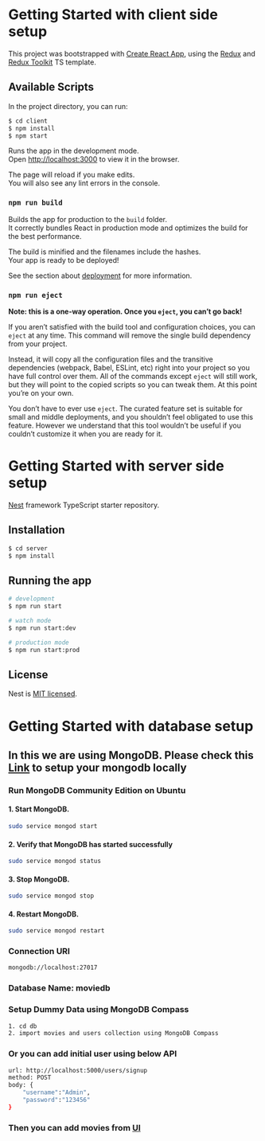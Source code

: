# Getting Started with client side setup

This project was bootstrapped with [Create React App](https://github.com/facebook/create-react-app), using the [Redux](https://redux.js.org/) and [Redux Toolkit](https://redux-toolkit.js.org/) TS template.

## Available Scripts

In the project directory, you can run:

```bash
$ cd client
$ npm install
$ npm start
```

Runs the app in the development mode.\
Open [http://localhost:3000](http://localhost:3000) to view it in the browser.

The page will reload if you make edits.\
You will also see any lint errors in the console.

### `npm run build`

Builds the app for production to the `build` folder.\
It correctly bundles React in production mode and optimizes the build for the best performance.

The build is minified and the filenames include the hashes.\
Your app is ready to be deployed!

See the section about [deployment](https://facebook.github.io/create-react-app/docs/deployment) for more information.

### `npm run eject`

**Note: this is a one-way operation. Once you `eject`, you can’t go back!**

If you aren’t satisfied with the build tool and configuration choices, you can `eject` at any time. This command will remove the single build dependency from your project.

Instead, it will copy all the configuration files and the transitive dependencies (webpack, Babel, ESLint, etc) right into your project so you have full control over them. All of the commands except `eject` will still work, but they will point to the copied scripts so you can tweak them. At this point you’re on your own.

You don’t have to ever use `eject`. The curated feature set is suitable for small and middle deployments, and you shouldn’t feel obligated to use this feature. However we understand that this tool wouldn’t be useful if you couldn’t customize it when you are ready for it.

# Getting Started with server side setup

[Nest](https://github.com/nestjs/nest) framework TypeScript starter repository.

## Installation

```bash
$ cd server
$ npm install
```

## Running the app

```bash
# development
$ npm run start

# watch mode
$ npm run start:dev

# production mode
$ npm run start:prod
```

## License

Nest is [MIT licensed](LICENSE).

# Getting Started with database setup

## In this we are using MongoDB. Please check this [Link](https://www.mongodb.com/docs/manual/administration/install-community/) to setup your mongodb locally

### Run MongoDB Community Edition on Ubuntu

#### 1. Start MongoDB.
```bash
sudo service mongod start
```

#### 2. Verify that MongoDB has started successfully
```bash
sudo service mongod status
```

#### 3. Stop MongoDB.
```bash
sudo service mongod stop
```

#### 4. Restart MongoDB.
```bash
sudo service mongod restart
```

### Connection URI
```bash
mongodb://localhost:27017
```

### Database Name: moviedb

### Setup Dummy Data using MongoDB Compass
```bash
1. cd db
2. import movies and users collection using MongoDB Compass
```
### Or you can add initial user using below API
```bash
url: http://localhost:5000/users/signup
method: POST
body: {
    "username":"Admin",
    "password":"123456"
}
```

### Then you can add movies from [UI](http://localhost:3000/movies/add)


